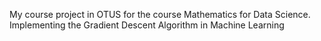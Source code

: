 My course project in OTUS for the course Mathematics for Data Science.
Implementing the Gradient Descent Algorithm in Machine Learning
